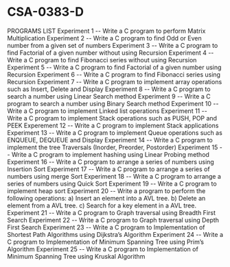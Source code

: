 # CSA-0383-D

PROGRAMS LIST
Experiment 1  --  Write a C program to perform Matrix Multiplication
Experiment 2  --  Write a C program to find Odd or Even number from a given set of numbers
Experiment 3  --  Write a C program to find Factorial of a given number without using Recursion
Experiment 4  --  Write a C program to find Fibonacci series without using Recursion
Experiment 5  --  Write a C program to find Factorial of a given number using Recursion
Experiment 6  --  Write a C program to find Fibonacci series using Recursion
Experiment 7  --  Write a C program to implement array operations such as Insert, Delete and Display
Experiment 8  --  Write a C program to search a number using Linear Search method
Experiment 9  --  Write a C program to search a number using Binary Search method
Experiment 10  --  Write a C program to implement Linked list operations
Experiment 11  --  Write a C program to implement Stack operations such as PUSH, POP and PEEK
Experement 12  --  Write a C program to implement Stack applications
Experiment 13  --  Write a C program to implement Queue operations such as ENQUEUE, DEQUEUE and Display
Experiment 14  --  Write a C program to implement the tree Traversals (Inorder, Preorder, Postorder)
Experiment 15   --  Write a C program to implement hashing using Linear Probing method
Experiment 16  --  Write a C program to arrange a series of numbers using Insertion Sort
Experiment 17  --  Write a C program to arrange a series of numbers using merge Sort
Experiment 18  --  Write a C program to arrange a series of numbers using Quick Sort
Experiment 19  --  Write a C program to implement heap sort
Experiment 20  --  Write a program to perform the following operations:
                   a) Insert an element into a AVL tree.
                   b) Delete an element from a AVL tree.
                   c) Search for a key element in a AVL tree.
Experiment 21  --  Write a C program to Graph traversal using Breadth First Search 
Experiment 22  --  Write a C program to Graph traversal using Depth First Search
Experiment 23  --  Write a C program to Implementation of Shortest Path Algorithms using Dijkstra’s Algorithm
Experiment 24  --  Write a C program to Implementation of Minimum Spanning Tree using Prim’s Algorithm
Experiment 25  --  Write a C program to Implementation of Minimum Spanning Tree using Kruskal Algorithm






  
